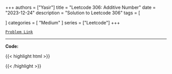 
+++
authors = ["Yasir"]
title = "Leetcode 306: Additive Number"
date = "2023-12-24"
description = "Solution to Leetcode 306"
tags = [
    
]
categories = [
    "Medium"
]
series = ["Leetcode"]
+++



[`Problem Link`](https://leetcode.com/problems/additive-number/description/)

---

**Code:**

{{< highlight html >}}

{{< /highlight >}}

